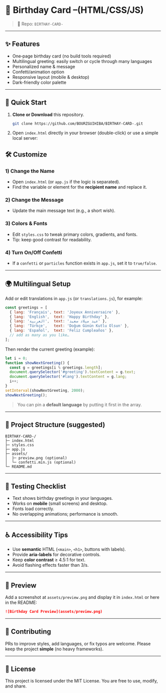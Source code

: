 # 🎉 Birthday Card –(HTML/CSS/JS)

> 📌 Repo: `BIRTHAY-CARD-`

---

## ✨ Features

* One‑page birthday card (no build tools required)
* Multilingual greeting: easily switch or cycle through many languages
* Personalized name & message
* Confetti/animation option
* Responsive layout (mobile & desktop)
* Dark-friendly color palette

---

## 🚀 Quick Start

1. **Clone or Download** this repository.

   ```bash
   git clone https://github.com/BOURZGUIHIBA/BIRTHAY-CARD-.git
   ```
2. Open `index.html` directly in your browser (double-click) or use a simple local server:


## 🛠️ Customize

### 1) Change the Name

* Open `index.html` (or `app.js` if the logic is separated).
* Find the variable or element for the **recipient name** and replace it.

### 2) Change the Message

* Update the main message text (e.g., a short wish).

### 3) Colors & Fonts

* Edit `styles.css` to tweak primary colors, gradients, and fonts.
* Tip: keep good contrast for readability.

### 4) Turn On/Off Confetti

* If a `confetti` or `particles` function exists in `app.js`, set it to `true/false`.

---

## 🌍 Multilingual Setup

Add or edit translations in `app.js` (or `translations.js`), for example:

```js
const greetings = [
  { lang: 'Français', text: 'Joyeux Anniversaire' },
  { lang: 'English',  text: 'Happy Birthday' },
  { lang: 'العربية',  text: 'عيد ميلاد سعيد' },
  { lang: 'Türkçe',   text: 'Doğum Günün Kutlu Olsun' },
  { lang: 'Español',  text: 'Feliz Cumpleaños' },
  // add as many as you like…
];
```

Then render the current greeting (example):

```js
let i = 0;
function showNextGreeting() {
  const g = greetings[i % greetings.length];
  document.querySelector('#greeting').textContent = g.text;
  document.querySelector('#lang').textContent = g.lang;
  i++;
}
setInterval(showNextGreeting, 2000);
showNextGreeting();
```

> You can pin a **default language** by putting it first in the array.

---

## 📁 Project Structure (suggested)

```
BIRTHAY-CARD-/
├─ index.html
├─ styles.css
├─ app.js
├─ assets/
│  ├─ preview.png (optional)
│  └─ confetti.min.js (optional)
└─ README.md
```

---

## 🧪 Testing Checklist

* Text shows birthday greetings in your languages.
* Works on **mobile** (small screens) and desktop.
* Fonts load correctly.
* No overlapping animations; performance is smooth.

---

## ♿ Accessibility Tips

* Use **semantic** HTML (`<main>`, `<h1>`, buttons with labels).
* Provide **aria-labels** for decorative controls.
* Keep **color contrast** ≥ 4.5:1 for text.
* Avoid flashing effects faster than 3/s.

---

## 📸 Preview

Add a screenshot at `assets/preview.png` and display it in `index.html` or here in the README:

```md
![Birthday Card Preview](assets/preview.png)
```

---

## 🤝 Contributing

PRs to improve styles, add languages, or fix typos are welcome. Please keep the project **simple** (no heavy frameworks).

---

## 🧾 License

This project is licensed under the MIT License. You are free to use, modify, and share.
